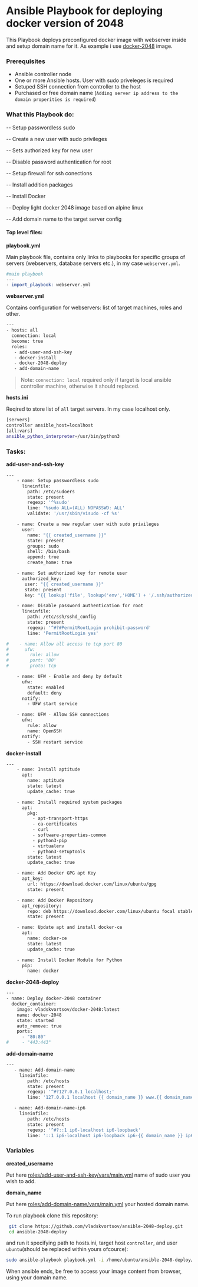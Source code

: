 # Ansible Playbook for deploying docker version of 2048

This Playbook deploys preconfigured docker image with webserver inside and setup domain name for it. As example i use [docker-2048][git-2048] image.

### Prerequisites

- Ansible controller node
- One or more Ansible hosts. User with sudo priveleges is required
- Setuped SSH connection from controller to the host
- Purchased or free domain name (`Adding server ip address to the domain properities is required`)

### What this Playbook do:

-- Setup passwordless sudo

-- Create a new user with sudo privileges

-- Sets authorized key for new user

-- Disable password authentication for root

-- Setup firewall for ssh conections

-- Install addition packages

-- Install Docker

-- Deploy light docker 2048 image based on alpine linux

-- Add domain name to the target server config

#### Top level files:

**playbook.yml**

Main playbook file, contains only links to playbooks for specific groups of servers (webservers, database servers etc.), in my case `webserver.yml`.

```s
#main playbook
---
- import_playbook: webserver.yml
```

**webserver.yml**

Contains configuration for webservers: list of target machines, roles and other.

```sh
---
- hosts: all
  connection: local
  become: true
  roles:
   - add-user-and-ssh-key
   - docker-install
   - docker-2048-deploy
   - add-domain-name
```
> Note: `connection: local` required only if target is local ansible controller  machine, otherwise it should replaced.

**hosts.ini**

Reqired to store list of `all` target servers. In my case localhost only.
```sh
[servers]
controller ansible_host=localhost
[all:vars]
ansible_python_interpreter=/usr/bin/python3
```

### Tasks:

**add-user-and-ssh-key**

```sh
---
    - name: Setup passwordless sudo
      lineinfile:
        path: /etc/sudoers
        state: present
        regexp: '^%sudo'
        line: '%sudo ALL=(ALL) NOPASSWD: ALL'
        validate: '/usr/sbin/visudo -cf %s'

    - name: Create a new regular user with sudo privileges
      user:
        name: "{{ created_username }}"
        state: present
        groups: sudo
        shell: /bin/bash
        append: true
        create_home: true

    - name: Set authorized key for remote user
      authorized_key:
       user: "{{ created_username }}"
       state: present
       key: "{{ lookup('file', lookup('env','HOME') + '/.ssh/authorized_keys') }}"

    - name: Disable password authentication for root
      lineinfile:
        path: /etc/ssh/sshd_config
        state: present
        regexp: '^#?#PermitRootLogin prohibit-password'
        line: 'PermitRootLogin yes'

#    - name: Allow all access to tcp port 80
#      ufw:
#        rule: allow
#        port: '80'
#        proto: tcp

    - name: UFW - Enable and deny by default
      ufw:
        state: enabled
        default: deny
      notify:
        - UFW start service

    - name: UFW - Allow SSH connections
      ufw:
        rule: allow
        name: OpenSSH
      notify:
        - SSH restart service
```

**docker-install**

```sh
---
    - name: Install aptitude
      apt:
        name: aptitude
        state: latest
        update_cache: true

    - name: Install required system packages
      apt:
        pkg:
          - apt-transport-https
          - ca-certificates
          - curl
          - software-properties-common
          - python3-pip
          - virtualenv
          - python3-setuptools
        state: latest
        update_cache: true

    - name: Add Docker GPG apt Key
      apt_key:
        url: https://download.docker.com/linux/ubuntu/gpg
        state: present

    - name: Add Docker Repository
      apt_repository:
        repo: deb https://download.docker.com/linux/ubuntu focal stable
        state: present

    - name: Update apt and install docker-ce
      apt:
        name: docker-ce
        state: latest
        update_cache: true

    - name: Install Docker Module for Python
      pip:
        name: docker
```

**docker-2048-deploy**

```sh
---    
- name: Deploy docker-2048 container
  docker_container:
    image: vladskvortsov/docker-2048:latest
    name: docker-2048
    state: started
    auto_remove: true
    ports:
      - "80:80"
#     - "443:443"
```

**add-domain-name**

```sh
---
   - name: Add-domain-name
     lineinfile:
        path: /etc/hosts
        state: present
        regexp: '^#?127.0.0.1 localhost;'
        line: '127.0.0.1 localhost {{ domain_name }} www.{{ domain_name }};'

   - name: Add-domain-name-ip6
     lineinfile:
        path: /etc/hosts
        state: present
        regexp: '^#?::1 ip6-localhost ip6-loopback'
        line: '::1 ip6-localhost ip6-loopback ip6-{{ domain_name }} ip6-www.{{ domain_name }}'
```

### Variables

**created_username**

Put here [roles/add-user-and-ssh-key/vars/main.yml][user-var] name of sudo user you wish to add.

**domain_name**

Put here [roles/add-domain-name/vars/main.yml][domain-var] your hosted domain name.



To run playbook clone this repository:

```sh
 git clone https://github.com/vladskvortsov/ansible-2048-deploy.git
 cd ansible-2048-deploy
```

and run it specifying path to hosts.ini, target host `controller`, and user `ubuntu`(should be replaced within yours ofcource):

```sh
sudo ansible-playbook playbook.yml -i /home/ubuntu/ansible-2048-deploy/hosts.ini -l controller -u ubuntu
```


When ansible ends, be free to access your image content from browser, using your domain name.

[git-2048]: <https://github.com/vladskvortsov/docker-2048.git>
[user-var]:<https://github.com/vladskvortsov/ansible-2048-deploy/blob/master/roles/add-user-and-ssh-key/vars/main.yml>
[domain-var]: <https://github.com/vladskvortsov/ansible-2048-deploy/blob/master/roles/add-domain-name/vars/main.yml>
